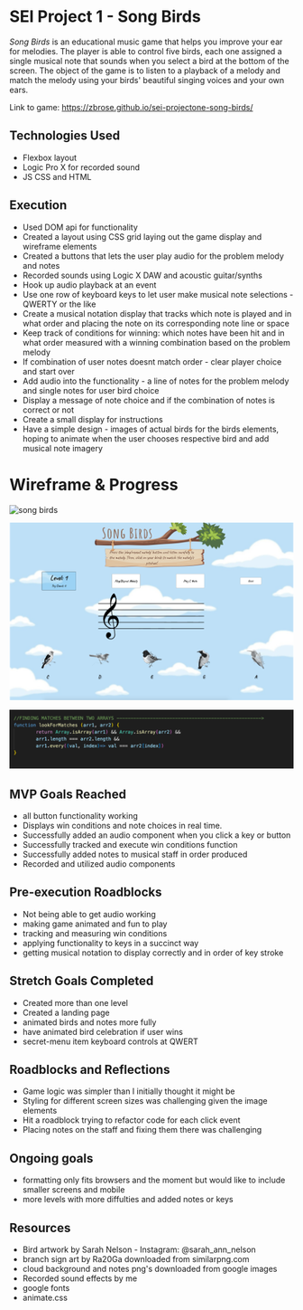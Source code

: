 # SEI Project 1 - Song Birds

_Song Birds_ is an educational music game that helps you improve your ear for melodies.  The player is able to control five birds, each one assigned a single musical note that sounds when you select a bird at the bottom of the screen. The object of the game is to listen to a playback of a melody and match the melody using your birds' beautiful singing voices and your own ears. 

Link to game: https://zbrose.github.io/sei-projectone-song-birds/

## Technologies Used
  - Flexbox layout
  - Logic Pro X for recorded sound
  - JS CSS and HTML

## Execution
  - Used DOM api for functionality 
  - Created a layout using CSS grid laying out the game display and wireframe elements
  - Created a buttons that lets the user play audio for the problem melody and notes
  - Recorded sounds using Logic X DAW and acoustic guitar/synths
  - Hook up audio playback at an event 
  - Use one row of keyboard keys to let user make musical note selections - QWERTY or the like
  - Create a musical notation display that tracks which note is played and in what order and placing the note on its corresponding note line or space
  - Keep track of conditions for winning: which notes have been hit and in what order measured with a winning combination based on the problem melody
  - If combination of user notes doesnt match order - clear player choice and start over
  - Add audio into the functionality - a line of notes for the problem melody and single notes for user bird choice
  - Display a message of note choice and if the combination of notes is correct or not 
  - Create a small display for instructions
  - Have a simple design - images of actual birds for the birds elements, hoping to animate when the user chooses respective bird and add musical note imagery
  
# Wireframe & Progress

![song birds](https://user-images.githubusercontent.com/97310057/152473456-58e32f14-0022-4c2b-b780-a639838dfe45.jpg)

![song birds finished](Images/song-birds-finished.png)

![code highlight](Images/code-highlight-1.png)

## MVP Goals Reached
  - all button functionality working
  - Displays win conditions and note choices in real time.
  - Successfully added an audio component when you click a key or button
  - Successfully tracked and execute win conditions function
  - Successfully added notes to musical staff in order produced
  - Recorded and utilized audio components

## Pre-execution Roadblocks
  - Not being able to get audio working 
  - making game animated and fun to play
  - tracking and measuring win conditions
  - applying functionality to keys in a succinct way
  - getting musical notation to display correctly and in order of key stroke

## Stretch Goals Completed
  - Created more than one level
  - Created a landing page
  - animated birds and notes more fully
  - have animated bird celebration if user wins 
  - secret-menu item keyboard controls at QWERT

## Roadblocks and Reflections
  - Game logic was simpler than I initially thought it might be 
  - Styling for different screen sizes was challenging given the image elements
  - Hit a roadblock trying to refactor code for each click event
  - Placing notes on the staff and fixing them there was challenging

  ## Ongoing goals
  -  formatting only fits browsers and the moment but would like to include smaller screens and mobile
  -  more levels with more diffulties and added notes or keys

## Resources
  - Bird artwork by Sarah Nelson - Instagram: @sarah_ann_nelson
  - branch sign art by Ra20Ga downloaded from similarpng.com
  - cloud background and notes png's downloaded from google images
  - Recorded sound effects by me
  - google fonts
  - animate.css
